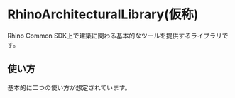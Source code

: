 # RhinoArchitecturalLibrary(仮称)
Rhino Common SDK上で建築に関わる基本的なツールを提供するライブラリです。

使い方
------
基本的に二つの使い方が想定されています。
